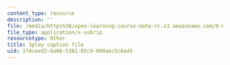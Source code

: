 ```yaml
---
content_type: resource
description: ''
file: /media/https%3A/open-learning-course-data-rc.s3.amazonaws.com/8-04-quantum-physics-i-spring-2016/174ceed26a08538185c9090aec5c6a45_EdXaUfRynx8.srt
file_type: application/x-subrip
resourcetype: Other
title: 3play caption file
uid: 174ceed2-6a08-5381-85c9-090aec5c6a45
---
```

